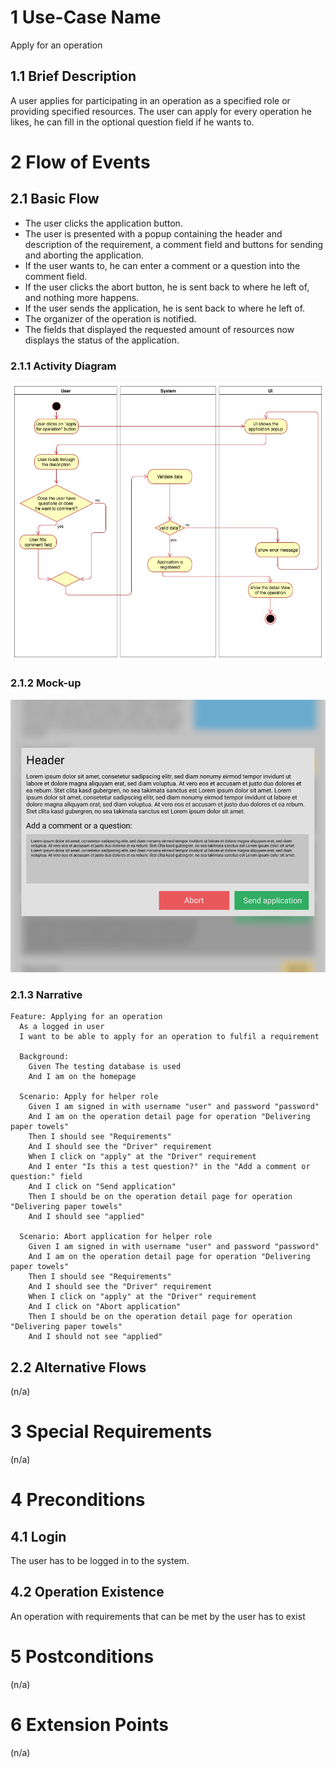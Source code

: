# 1 Use-Case Name
Apply for an operation

## 1.1 Brief Description
A user applies for participating in an operation as a specified role or providing specified resources.
The user can apply for every operation he likes, he can fill in the optional question field if he wants to.

# 2 Flow of Events
## 2.1 Basic Flow
- The user clicks the application button.
- The user is presented with a popup containing the header and description of the requirement, a comment field and buttons for sending and aborting the application.
- If the user wants to, he can enter a comment or a question into the comment field.
- If the user clicks the abort button, he is sent back to where he left of, and nothing more happens.
- If the user sends the application, he is sent back to where he left of.
- The organizer of the operation is notified.
- The fields that displayed the requested amount of resources now displays the status of the application.

### 2.1.1 Activity Diagram
![Organization Application Activity Diagram](../Diagrams/UCs/OperationApplicationActivityDiagram.jpg)

### 2.1.2 Mock-up
![Apply For Operation Wireframe](../Pictures/Wireframes/ApplicationPopup.png)

### 2.1.3 Narrative
```gherkin
Feature: Applying for an operation
  As a logged in user
  I want to be able to apply for an operation to fulfil a requirement

  Background:
    Given The testing database is used
    And I am on the homepage

  Scenario: Apply for helper role
    Given I am signed in with username "user" and password "password"
    And I am on the operation detail page for operation "Delivering paper towels"
    Then I should see "Requirements"
    And I should see the "Driver" requirement
    When I click on "apply" at the "Driver" requirement
    And I enter "Is this a test question?" in the "Add a comment or question:" field
    And I click on "Send application"
    Then I should be on the operation detail page for operation "Delivering paper towels"
    And I should see "applied"

  Scenario: Abort application for helper role
    Given I am signed in with username "user" and password "password"
    And I am on the operation detail page for operation "Delivering paper towels"
    Then I should see "Requirements"
    And I should see the "Driver" requirement
    When I click on "apply" at the "Driver" requirement
    And I click on "Abort application"
    Then I should be on the operation detail page for operation "Delivering paper towels"
    And I should not see "applied"
```

## 2.2 Alternative Flows
(n/a)

# 3 Special Requirements
(n/a)

# 4 Preconditions
## 4.1 Login
The user has to be logged in to the system.
## 4.2 Operation Existence
An operation with requirements that can be met by the user has to exist

# 5 Postconditions
(n/a)
 
# 6 Extension Points
(n/a)

